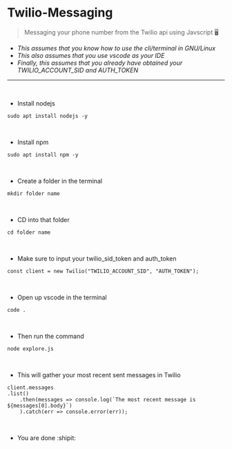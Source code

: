 # Twilio-Messaging
> Messaging your phone number from the Twilio api using Javscript 🖥

* <i>This assumes that you know how to use the cli/terminal in GNU/Linux</i>
* <i>This also assumes that you use vscode as your IDE</i>
* <i>Finally, this assumes that you already have obtained your TWILIO_ACCOUNT_SID and AUTH_TOKEN</i>
----------------------------------------------------------------------------------------------------------------------------------------

<p>&nbsp;
  
- Install nodejs

```
sudo apt install nodejs -y
```

<p>&nbsp;
  
- Install npm

```
sudo apt install npm -y
```

<p>&nbsp;
  
- Create a folder in the terminal

```
mkdir folder name
```

<p>&nbsp;
  
- CD into that folder
```
cd folder name
```

<p>&nbsp;

- Make sure to input your twilio_sid_token and auth_token

```
const client = new Twilio("TWILIO_ACCOUNT_SID", "AUTH_TOKEN");
```

<p>&nbsp;
  

- Open up vscode in the terminal

```
code .
```

<p>&nbsp;
  
- Then run the command
```
node explore.js
```

<p>&nbsp;
  
- This will gather your most recent sent messages in Twilio

```
client.messages
.list()
    .then(messages => console.log(`The most recent message is ${messages[0].body}`)
    ).catch(err => console.error(err));
```

<p>&nbsp;
  
- You are done :shipit:
